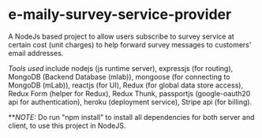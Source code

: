 # e-maily-survey-service-provider
A NodeJs based project to allow users subscribe to survey service at certain cost (unit charges) to help forward survey messages to customers' email addresses. 

*Tools used* include nodejs (js runtime server), expressjs (for routing), MongoDB (Backend Database (mlab)), mongoose (for connecting to MongoDB (mLab)), reactjs (for UI), Redux (for global data store access), Redux Form (helper for Redux), Redux Thunk, passportjs (google-oauth20 api for authentication), heroku (deployment service), Stripe api (for billing).

***NOTE:* 
Do run "npm install" to install all dependencies for both server and client, to use this project in NodeJS.
